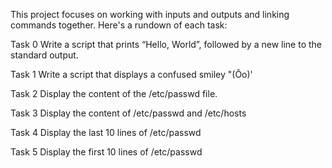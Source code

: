 This project focuses on working with inputs and outputs and linking commands together. Here's a rundown of each task:

Task 0 Write a script that prints “Hello, World”, followed by a new line to the standard output.

Task 1 Write a script that displays a confused smiley "(Ôo)'

Task 2 Display the content of the /etc/passwd file.

Task 3 Display the content of /etc/passwd and /etc/hosts

Task 4 Display the last 10 lines of /etc/passwd

Task 5 Display the first 10 lines of /etc/passwd
